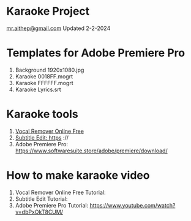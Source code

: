 # Karaoke Project
mr.aithep@gmail.com Updated 2-2-2024

# Templates for Adobe Premiere Pro
1. Background 1920x1080.jpg
2. Karaoke 0018FF.mogrt
3. Karaoke FFFFFF.mogrt
4. Karaoke Lyrics.srt

# Karaoke tools
1. <a href="https://multimedia.easeus.com/vocal-remover/" target="_blank">Vocal Remover Online Free</a>
2. <a href="https://github.com/SubtitleEdit/subtitleedit/releases/" target="_blank">Subtitle Edit: https</a> ://
3. Adobe Premiere Pro: https://www.softwaresuite.store/adobe/premiere/download/

# How to make karaoke video
1. Vocal Remover Online Free Tutorial:
2. Subtitle Edit Tutorial:
3. Adobe Premiere Pro Tutorial: https://www.youtube.com/watch?v=dbPxOkT8CUM/

